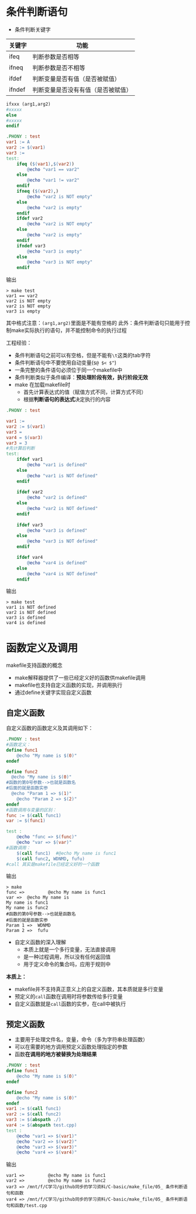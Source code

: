 # 条件判断语句
* 条件判断关键字

|关键字|功能|
|----|-----|
|ifeq|判断参数是否相等|
|ifneq|判断参数是否不相等|
|ifdef|判断变量是否有值（是否被赋值）|
|ifndef|判断变量是否没有有值（是否被赋值）|
```makefile
ifxxx (arg1,arg2)
#xxxxx
else
#xxxxx
endif
```
```makefile
.PHONY : test
var1 := A
var2 := $(var1)
var3 :=
test:
    ifeq ($(var1),$(var2)) 
		@echo "var1 == var2"
    else
		@echo "var1 != var2"
    endif
    ifneq ($(var2),)
		@echo "var2 is NOT empty"    
    else
		@echo "var2 is empty"    
    endif
    ifdef var2
		@echo "var2 is NOT empty"    
    else
		@echo "var2 is empty"    
    endif
    ifndef var3
		@echo "var3 is empty"    
    else
		@echo "var3 is NOT empty"    
    endif
```
输出
```shell
> make test
var1 == var2
var2 is NOT empty
var2 is NOT empty
var3 is empty
```
其中格式注意：`(arg1,arg2)`里面是不能有空格的
此外：条件判断语句只能用于控制make实际执行的语句，并不能控制命令的执行过程

工程经验：
* 条件判断语句之前可以有空格，但是不能有`\t`这类的tab字符
* 条件判断语句中不要使用自动变量(`$@ $< $^`)
* 一条完整的条件语句必须位于同一个makefile中
* 条件判断类似于条件编译：**预处理阶段有效，执行阶段无效**
* make 在加载makefile时
  * 首先计算表达式的值（赋值方式不同，计算方式不同）
  * 根据**判断语句的表达式**决定执行的内容
```makefile
.PHONY : test

var1 :=
var2 := $(var1)
var3 =
var4 = $(var3)
var3 = 3 
#先计算后判断
test:
    ifdef var1 
		@echo "var1 is defined"
    else
		@echo "var1 is NOT defined"
    endif
    
    ifdef var2
		@echo "var2 is defined"    
    else
		@echo "var2 is NOT defined"    
    endif
    
    ifdef var3 
		@echo "var3 is defined"
    else
		@echo "var3 is NOT defined"
    endif

    ifdef var4
		@echo "var4 is defined"    
    else
		@echo "var4 is NOT defined"    
    endif
```
输出
```shell
> make test
var1 is NOT defined
var2 is NOT defined
var3 is defined
var4 is defined
```
# 函数定义及调用

makefile支持函数的概念
* make解释器提供了一些已经定义好的函数供makefile调用
* makefile也支持自定义函数的实现，并调用执行
* 通过define关键字实现自定义函数
## 自定义函数
自定义函数的函数定义及其调用如下：
```makefile
.PHONY : test
#函数定义：
define func1
	@echo "My name is $(0)"
endef

define func2
  @echo "My name is $(0)"
#函数的第0号参数-->也就是函数名
#后面的就是函数实参
  @echo "Param 1 => $(1)"
	@echo "Param 2 => $(2)"
endef
#函数调用与变量的区别：
func := $(call func1)
var := $(func1)

test :
	@echo "func => $(func)"
	@echo "var => $(var)"
#函数调用：
	$(call func1)  #@echo My name is func1
	$(call func2, WDNMD, fufu)
#call 其实是makefile已经定义好的一个函数
```
输出
```shell
> make
func =>         @echo My name is func1
var =>  @echo My name is
My name is func1
My name is func2
#函数的第0号参数-->也就是函数名
#后面的就是函数实参
Param 1 =>  WDNMD
Param 2 =>  fufu
```
* 自定义函数的深入理解
    * 本质上就是一个多行变量，无法直接调用
    * 是一种过程调用，所以没有任何返回值
    * 用于定义命令的集合吗，应用于规则中

**本质上：**
* makefile并不支持真正意义上的自定义函数，其本质就是多行变量
* 预定义的`call`函数在调用时将参数传给多行变量
* 自定义函数就是`call`函数的实参，在call中被执行
## 预定义函数
* 主要用于处理文件名，变量，命令（多为字符串处理函数）
* 可以在需要的地方调用预定义函数处理指定的参数
* 函数**在调用的地方被替换为处理结果**
```makefile
.PHONY : test
define func1
	@echo "My name is $(0)"
endef

define func2
	@echo "My name is $(0)"
endef
var1 := $(call func1)
var2 := $(call func2)
var3 := $(abspath ./)
var4 := $(abspath test.cpp)
test :
	@echo "var1 => $(var1)"
	@echo "var2 => $(var2)"
	@echo "var3 => $(var3)"
	@echo "var4 => $(var4)"
```
输出
```shell
var1 =>         @echo My name is func1
var2 =>         @echo My name is func2
var3 => /mnt/f/C学习/github同步的学习资料/C-basic/make_file/05_ 条件判断语句和函数
var4 => /mnt/f/C学习/github同步的学习资料/C-basic/make_file/05_ 条件判断语句和函数/test.cpp
```
